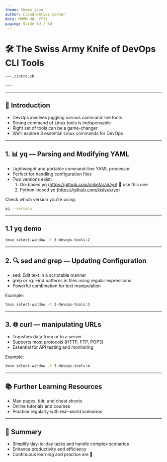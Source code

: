 ```yaml
---
theme: theme.json
author: Cloud-Native Corner 
date: MMMM dd, YYYY
paging: Slide %d / %d
---
```


# 🛠️ The Swiss Army Knife of DevOps CLI Tools

```bash
~~~./intro.sh

~~~
```

---

## 🚀 Introduction

- DevOps involves juggling various command line tools
- Strong command of Linux tools is indispensable
- Right set of tools can be a game-changer
- We'll explore 3 essential Linux commands for DevOps

---

## 1. 📊 yq — Parsing and Modifying YAML

- Lightweight and portable command-line YAML processor
- Perfect for handling configuration files
- Two versions exist:
  1. Go-based yq (https://github.com/mikefarah/yq)  use this one
  2. Python-based yq (https://github.com/kislyuk/yq)

Check which version you're using:

```bash
yq --version
```

---

## 1.1 yq demo

```bash
tmux select-window -t 3-devops-tools:2
```

---

## 2. 🔍 sed and grep — Updating Configuration

- sed: Edit text in a scriptable manner
- grep or rg: Find patterns in files using regular expressions
- Powerful combination for text manipulation

Example:
```bash
tmux select-window -t 3-devops-tools:3
```

---

## 3. 🌐 curl — manipulating URLs

- Transfers data from or to a server
- Supports most protocols (HTTP, FTP, POP3)
- Essential for API testing and monitoring

Example:
```bash
tmux select-window -t 3-devops-tools:4
```

---

## 📚 Further Learning Resources

- Man pages, tldr, and cheat sheets
- Online tutorials and courses
- Practice regularly with real-world scenarios

---

## 📝 Summary

- Simplify day-to-day tasks and handle complex scenarios
- Enhance productivity and efficiency
- Continuous learning and practice are 🔑
